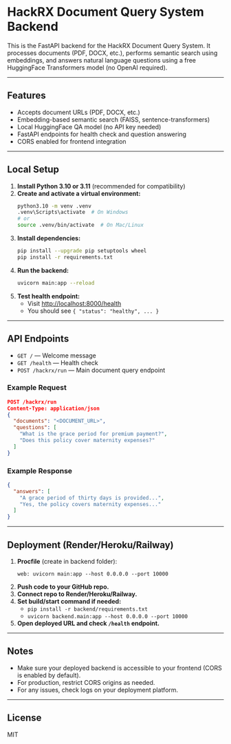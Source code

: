 # HackRX Document Query System Backend

This is the FastAPI backend for the HackRX Document Query System. It processes documents (PDF, DOCX, etc.), performs semantic search using embeddings, and answers natural language questions using a free HuggingFace Transformers model (no OpenAI required).

---

## Features
- Accepts document URLs (PDF, DOCX, etc.)
- Embedding-based semantic search (FAISS, sentence-transformers)
- Local HuggingFace QA model (no API key needed)
- FastAPI endpoints for health check and question answering
- CORS enabled for frontend integration

---

## Local Setup

1. **Install Python 3.10 or 3.11** (recommended for compatibility)
2. **Create and activate a virtual environment:**
   ```sh
   python3.10 -m venv .venv
   .venv\Scripts\activate  # On Windows
   # or
   source .venv/bin/activate  # On Mac/Linux
   ```
3. **Install dependencies:**
   ```sh
   pip install --upgrade pip setuptools wheel
   pip install -r requirements.txt
   ```
4. **Run the backend:**
   ```sh
   uvicorn main:app --reload
   ```
5. **Test health endpoint:**
   - Visit [http://localhost:8000/health](http://localhost:8000/health)
   - You should see `{ "status": "healthy", ... }`

---

## API Endpoints

- `GET /` — Welcome message
- `GET /health` — Health check
- `POST /hackrx/run` — Main document query endpoint

### Example Request
```json
POST /hackrx/run
Content-Type: application/json
{
  "documents": "<DOCUMENT_URL>",
  "questions": [
    "What is the grace period for premium payment?",
    "Does this policy cover maternity expenses?"
  ]
}
```

### Example Response
```json
{
  "answers": [
    "A grace period of thirty days is provided...",
    "Yes, the policy covers maternity expenses..."
  ]
}
```

---

## Deployment (Render/Heroku/Railway)

1. **Procfile** (create in backend folder):
   ```
   web: uvicorn main:app --host 0.0.0.0 --port 10000
   ```
2. **Push code to your GitHub repo.**
3. **Connect repo to Render/Heroku/Railway.**
4. **Set build/start command if needed:**
   - `pip install -r backend/requirements.txt`
   - `uvicorn backend.main:app --host 0.0.0.0 --port 10000`
5. **Open deployed URL and check `/health` endpoint.**

---

## Notes
- Make sure your deployed backend is accessible to your frontend (CORS is enabled by default).
- For production, restrict CORS origins as needed.
- For any issues, check logs on your deployment platform.

---

## License
MIT

